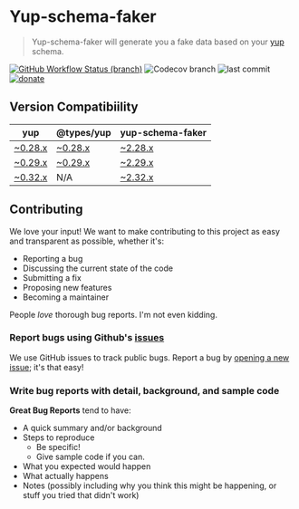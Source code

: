 # Yup-schema-faker

> Yup-schema-faker will generate you a fake data based on your [yup](https://github.com/jquense/yup) schema.

[![GitHub Workflow Status (branch)](https://img.shields.io/github/workflow/status/iendeavor/yup-schema-faker/CI/main)](https://github.com/iendeavor/yup-schema-faker/actions?query=workflow%3ACI+branch%3Amain+)
![Codecov branch](https://img.shields.io/codecov/c/github/iendeavor/yup-schema-faker/develop)
![last commit](https://img.shields.io/github/last-commit/iendeavor/yup-schema-faker/main)
[![donate](https://img.shields.io/badge/buy%20me%20a%20coffee-donate-blue)](https://www.paypal.com/paypalme/iendeavor)

## Version Compatibiility

| yup                                                    | @types/yup                                          | yup-schema-faker                                                      |
| ------------------------------------------------------ | --------------------------------------------------- | --------------------------------------------------------------------- |
| [~0.28.x](https://github.com/jquense/yup/tree/v0.28.5) | [~0.28.x](https://www.npmjs.com/package/@types/yup) | [~2.28.x](https://github.com/iendeavor/yup-schema-faker/tree/v2.28.x) |
| [~0.29.x](https://github.com/jquense/yup/tree/v0.29.3) | [~0.29.x](https://www.npmjs.com/package/@types/yup) | [~2.29.x](https://github.com/iendeavor/yup-schema-faker/tree/v2.29.x) |
| [~0.32.x](https://github.com/jquense/yup/tree/v0.32.9) | N/A                                                 | [~2.32.x](https://github.com/iendeavor/yup-schema-faker/tree/v2.32.x) |

## Contributing

We love your input! We want to make contributing to this project as easy and transparent as possible, whether it's:

- Reporting a bug
- Discussing the current state of the code
- Submitting a fix
- Proposing new features
- Becoming a maintainer

People _love_ thorough bug reports. I'm not even kidding.

### Report bugs using Github's [issues](../../issues)

We use GitHub issues to track public bugs. Report a bug by [opening a new issue](../../issues/new); it's that easy!

### Write bug reports with detail, background, and sample code

**Great Bug Reports** tend to have:

- A quick summary and/or background
- Steps to reproduce
  - Be specific!
  - Give sample code if you can.
- What you expected would happen
- What actually happens
- Notes (possibly including why you think this might be happening, or stuff you tried that didn't work)
